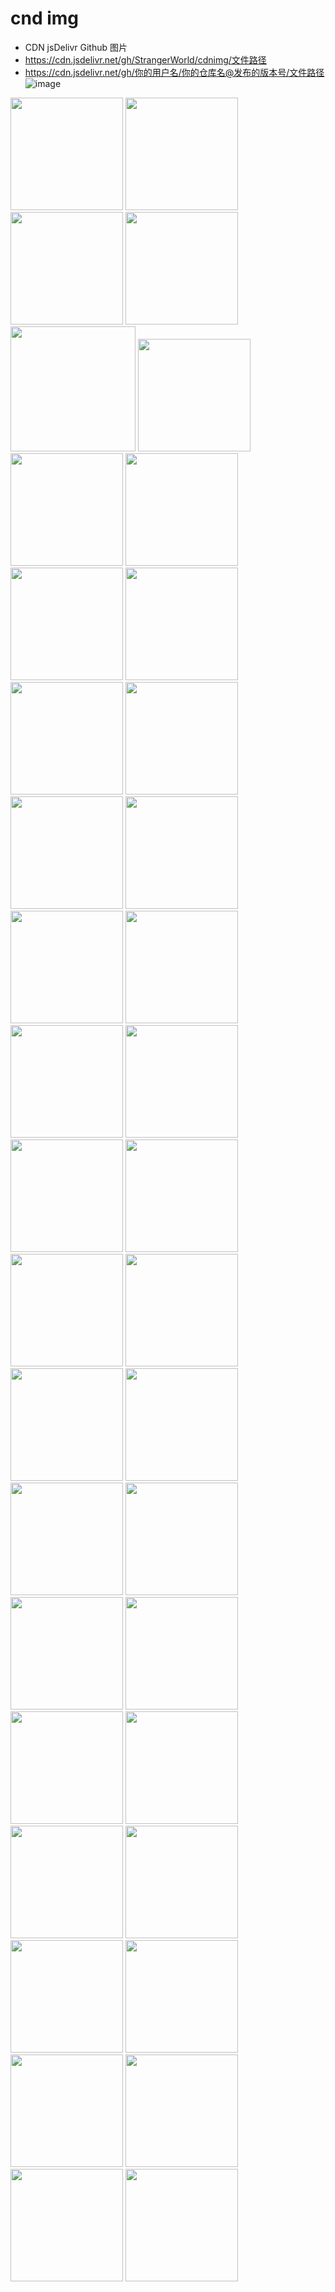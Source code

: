# cnd img
* CDN jsDelivr Github 图片
* https://cdn.jsdelivr.net/gh/StrangerWorld/cdnimg/文件路径
* https://cdn.jsdelivr.net/gh/你的用户名/你的仓库名@发布的版本号/文件路径
![image](https://cdn.jsdelivr.net/gh/StrangerWorld/cdnimg/2.jpg)
<img src='https://cdn.jsdelivr.net/gh/StrangerWorld/cdnimg/1.jpg' height="180" width="180" />
<img src='https://cdn.jsdelivr.net/gh/StrangerWorld/cdnimg/2.jpg' height="180" width="180" />
<img src='https://cdn.jsdelivr.net/gh/StrangerWorld/cdnimg/3.jpg' height="180" width="180" />
<img src='https://cdn.jsdelivr.net/gh/StrangerWorld/cdnimg/4.jpg' height="180" width="180" />
<img src='https://cdn.jsdelivr.net/gh/StrangerWorld/cdnimg/banner.jpg' height="200" width="200" />
<img src='https://cdn.jsdelivr.net/gh/StrangerWorld/cdnimg/banner1.jpg' height="180" width="180" />
<img src='https://cdn.jsdelivr.net/gh/StrangerWorld/cdnimg/comfortable-graceful.jpg' height="180" width="180" />
<img src='https://cdn.jsdelivr.net/gh/StrangerWorld/cdnimg/img-sp.png' height="180" width="180" />
<img src='https://cdn.jsdelivr.net/gh/StrangerWorld/cdnimg/h1.jpg' height="180" width="180" />
<img src='https://cdn.jsdelivr.net/gh/StrangerWorld/cdnimg/h2.jpg' height="180" width="180" />
<img src='https://cdn.jsdelivr.net/gh/StrangerWorld/cdnimg/h3.jpg' height="180" width="180" />
<img src='https://cdn.jsdelivr.net/gh/StrangerWorld/cdnimg/h4.jpg' height="180" width="180" />
<img src='https://cdn.jsdelivr.net/gh/StrangerWorld/cdnimg/h5.jpg' height="180" width="180" />
<img src='https://cdn.jsdelivr.net/gh/StrangerWorld/cdnimg/h6.jpg' height="180" width="180" />
<img src='https://cdn.jsdelivr.net/gh/StrangerWorld/cdnimg/h7.jpg' height="180" width="180" />
<img src='https://cdn.jsdelivr.net/gh/StrangerWorld/cdnimg/y1.jpg' height="180" width="180" />
<img src='https://cdn.jsdelivr.net/gh/StrangerWorld/cdnimg/y2.jpg' height="180" width="180" />
<img src='https://cdn.jsdelivr.net/gh/StrangerWorld/cdnimg/y3.jpg' height="180" width="180" />
<img src='https://cdn.jsdelivr.net/gh/StrangerWorld/cdnimg/y4.jpg' height="180" width="180" />
<img src='https://cdn.jsdelivr.net/gh/StrangerWorld/cdnimg/y5.jpg' height="180" width="180" />
<img src='https://cdn.jsdelivr.net/gh/StrangerWorld/cdnimg/y6.jpg' height="180" width="180" />
<img src='https://cdn.jsdelivr.net/gh/StrangerWorld/cdnimg/y7.jpg' height="180" width="180" />
<img src='https://cdn.jsdelivr.net/gh/StrangerWorld/cdnimg/y8.jpg' height="180" width="180" />
<img src='https://cdn.jsdelivr.net/gh/StrangerWorld/cdnimg/2020.jpg' height="180" width="180" />
<img src='https://cdn.jsdelivr.net/gh/StrangerWorld/cdnimg/y10.jpg' height="180" width="180" />
<img src='https://cdn.jsdelivr.net/gh/StrangerWorld/cdnimg/y11.jpg' height="180" width="180" />
<img src='https://cdn.jsdelivr.net/gh/StrangerWorld/cdnimg/y12.jpg' height="180" width="180" />
<img src='https://cdn.jsdelivr.net/gh/StrangerWorld/cdnimg/y13.jpg' height="180" width="180" />
<img src='https://cdn.jsdelivr.net/gh/StrangerWorld/cdnimg/y14.jpg' height="180" width="180" />
<img src='https://cdn.jsdelivr.net/gh/StrangerWorld/cdnimg/y15.jpg' height="180" width="180" />
<img src='https://cdn.jsdelivr.net/gh/StrangerWorld/cdnimg/y16.jpg' height="180" width="180" />
<img src='https://cdn.jsdelivr.net/gh/StrangerWorld/cdnimg/y17.jpg' height="180" width="180" />
<img src='https://cdn.jsdelivr.net/gh/StrangerWorld/cdnimg/y18.jpg' height="180" width="180" />
<img src='https://cdn.jsdelivr.net/gh/StrangerWorld/cdnimg/y19.jpg' height="180" width="180" />
<img src='https://cdn.jsdelivr.net/gh/StrangerWorld/cdnimg/y20.jpg' height="180" width="180" />
<img src='https://cdn.jsdelivr.net/gh/StrangerWorld/cdnimg/y21.jpg' height="180" width="180" />
<img src='https://cdn.jsdelivr.net/gh/StrangerWorld/cdnimg/y22.jpg' height="180" width="180" />
<img src='https://cdn.jsdelivr.net/gh/StrangerWorld/cdnimg/y23.jpg' height="180" width="180" />

